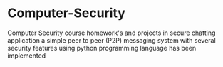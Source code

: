 # Computer-Security
Computer Security course homework's and projects
in secure chatting  application a simple peer to peer (P2P) messaging system with several security
features using python programming language has been implemented
